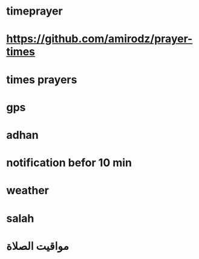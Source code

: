 # timeprayer
# https://github.com/amirodz/prayer-times
# times prayers
# gps
# adhan
# notification befor 10 min
# weather
# salah
# مواقيت الصلاة
